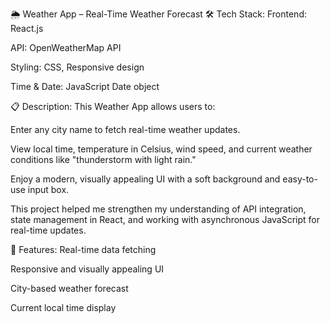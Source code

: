 🌦️ Weather App – Real-Time Weather Forecast
🛠️ Tech Stack:
Frontend: React.js

API: OpenWeatherMap API

Styling: CSS, Responsive design

Time & Date: JavaScript Date object

📋 Description:
This Weather App allows users to:

Enter any city name to fetch real-time weather updates.

View local time, temperature in Celsius, wind speed, and current weather conditions like "thunderstorm with light rain."


Enjoy a modern, visually appealing UI with a soft background and easy-to-use input box.

This project helped me strengthen my understanding of API integration, state management in React, and working with asynchronous JavaScript for real-time updates.

🔗 Features:
Real-time data fetching



Responsive and visually appealing UI

City-based weather forecast

Current local time display

